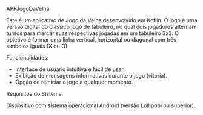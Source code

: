 APPJogoDaVelha

Este é um aplicativo de Jogo da Velha desenvolvido em Kotlin. 
O jogo é uma versão digital do clássico jogo de tabuleiro, no qual dois jogadores alternam turnos 
para marcar suas respectivas jogadas em um tabuleiro 3x3. O objetivo é formar uma linha vertical, 
horizontal ou diagonal com três símbolos iguais (X ou O).

Funcionalidades:

+ Interface de usuário intuitiva e fácil de usar.
+ Exibição de mensagens informativas durante o jogo (vitória).
+ Opção de reiniciar o jogo a qualquer momento.

Requisitos do Sistema:

Dispositivo com sistema operacional Android (versão Lollipopi ou superior).
